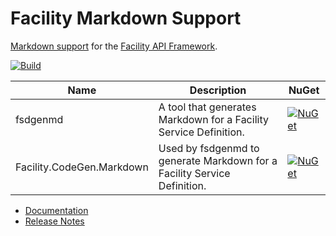 # Facility Markdown Support

[Markdown support](https://facilityapi.github.io/generate/markdown) for the [Facility API Framework](https://facilityapi.github.io/).

[![Build](https://github.com/FacilityApi/FacilityMarkdown/workflows/Build/badge.svg)](https://github.com/FacilityApi/FacilityMarkdown/actions?query=workflow%3ABuild)

Name | Description | NuGet
--- | --- | ---
fsdgenmd | A tool that generates Markdown for a Facility Service Definition. | [![NuGet](https://img.shields.io/nuget/v/fsdgenmd.svg)](https://www.nuget.org/packages/fsdgenmd)
Facility.CodeGen.Markdown | Used by fsdgenmd to generate Markdown for a Facility Service Definition. | [![NuGet](https://img.shields.io/nuget/v/Facility.CodeGen.Markdown.svg)](https://www.nuget.org/packages/Facility.CodeGen.Markdown)

* [Documentation](https://facilityapi.github.io/)
* [Release Notes](ReleaseNotes.md)
